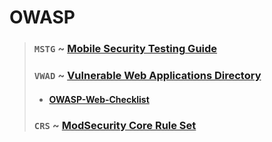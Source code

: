 # OWASP
> ### `MSTG` ~ [Mobile Security Testing Guide](https://github.com/OWASP/owasp-mstg)
> ### `VWAD` ~ [Vulnerable Web Applications Directory](https://github.com/OWASP/OWASP-VWAD)
>  - #### [OWASP-Web-Checklist](https://github.com/0xRadi/OWASP-Web-Checklist)
> ### `CRS` ~ [ModSecurity Core Rule Set](https://github.com/SpiderLabs/owasp-modsecurity-crs) 
